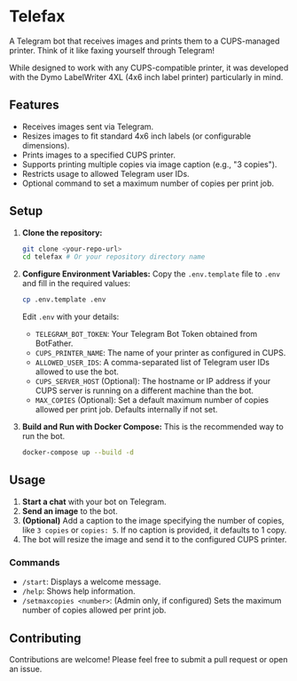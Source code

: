 # Telefax

A Telegram bot that receives images and prints them to a CUPS-managed printer. Think of it like faxing yourself through Telegram!

While designed to work with any CUPS-compatible printer, it was developed with the Dymo LabelWriter 4XL (4x6 inch label printer) particularly in mind.

## Features

*   Receives images sent via Telegram.
*   Resizes images to fit standard 4x6 inch labels (or configurable dimensions).
*   Prints images to a specified CUPS printer.
*   Supports printing multiple copies via image caption (e.g., "3 copies").
*   Restricts usage to allowed Telegram user IDs.
*   Optional command to set a maximum number of copies per print job.

## Setup

1.  **Clone the repository:**
    ```bash
    git clone <your-repo-url>
    cd telefax # Or your repository directory name
    ```
2.  **Configure Environment Variables:**
    Copy the `.env.template` file to `.env` and fill in the required values:
    ```bash
    cp .env.template .env
    ```
    Edit `.env` with your details:
    *   `TELEGRAM_BOT_TOKEN`: Your Telegram Bot Token obtained from BotFather.
    *   `CUPS_PRINTER_NAME`: The name of your printer as configured in CUPS.
    *   `ALLOWED_USER_IDS`: A comma-separated list of Telegram user IDs allowed to use the bot.
    *   `CUPS_SERVER_HOST` (Optional): The hostname or IP address if your CUPS server is running on a different machine than the bot.
    *   `MAX_COPIES` (Optional): Set a default maximum number of copies allowed per print job. Defaults internally if not set.

3.  **Build and Run with Docker Compose:**
    This is the recommended way to run the bot.
    ```bash
    docker-compose up --build -d
    ```

## Usage

1.  **Start a chat** with your bot on Telegram.
2.  **Send an image** to the bot.
3.  **(Optional)** Add a caption to the image specifying the number of copies, like `3 copies` or `copies: 5`. If no caption is provided, it defaults to 1 copy.
4.  The bot will resize the image and send it to the configured CUPS printer.

### Commands

*   `/start`: Displays a welcome message.
*   `/help`: Shows help information.
*   `/setmaxcopies <number>`: (Admin only, if configured) Sets the maximum number of copies allowed per print job.

## Contributing

Contributions are welcome! Please feel free to submit a pull request or open an issue.
